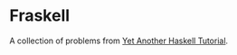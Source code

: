 Fraskell
========

A collection of problems from [Yet Another Haskell Tutorial](http://www.umiacs.umd.edu/~hal/docs/daume02yaht.pdf).